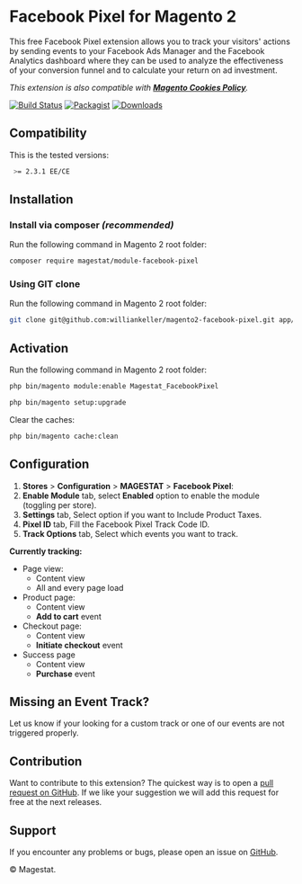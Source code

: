 # Facebook Pixel for Magento 2

This free Facebook Pixel extension allows you to track your visitors' actions by sending events to your Facebook Ads Manager and the Facebook Analytics dashboard where they can be used to analyze the effectiveness of your conversion funnel and to calculate your return on ad investment.

*This extension is also compatible with **[Magento Cookies Policy](https://docs.magento.com/m2/ce/user_guide/stores/compliance-cookie-restriction-mode.html)**.*

[![Build Status](https://travis-ci.org/williankeller/magento2-facebook-pixel.svg?branch=develop)](https://travis-ci.org/williankeller/magento2-facebook-pixel) [![Packagist](https://img.shields.io/packagist/v/magestat/module-facebook-pixel.svg)](https://packagist.org/packages/magestat/module-facebook-pixel) [![Downloads](https://img.shields.io/packagist/dt/magestat/module-facebook-pixel.svg)](https://packagist.org/packages/magestat/module-facebook-pixel)

## Compatibility
This is the tested versions:
```sh
 >= 2.3.1 EE/CE
```

## Installation

### Install via composer _(recommended)_

Run the following command in Magento 2 root folder:
```sh
composer require magestat/module-facebook-pixel
```

### Using GIT clone

Run the following command in Magento 2 root folder:
```sh
git clone git@github.com:williankeller/magento2-facebook-pixel.git app/code/Magestat/FacebookPixel
```

## Activation

Run the following command in Magento 2 root folder:
```sh
php bin/magento module:enable Magestat_FacebookPixel
```

```sh
php bin/magento setup:upgrade
```

Clear the caches:
```sh
php bin/magento cache:clean
```

## Configuration

1. **Stores** > **Configuration** > **MAGESTAT** > **Facebook Pixel**:
2. **Enable Module** tab, select **Enabled** option to enable the module (toggling per store).
3. **Settings** tab, Select option if you want to Include Product Taxes.
3. **Pixel ID** tab, Fill the Facebook Pixel Track Code ID.
4. **Track Options** tab, Select which events you want to track.

**Currently tracking:**
- Page view:
  - Content view
  - All and every page load
- Product page:
  - Content view
  - **Add to cart** event
- Checkout page:
  - Content view
  - **Initiate checkout** event
- Success page
  - Content view
  - **Purchase** event


## Missing an Event Track?

Let us know if your looking for a custom track or one of our events are not triggered properly.

## Contribution

Want to contribute to this extension? The quickest way is to open a [pull request on GitHub](https://help.github.com/articles/using-pull-requests).
If we like your suggestion we will add this request for free at the next releases.

## Support

If you encounter any problems or bugs, please open an issue on [GitHub](https://github.com/williankeller/magento2-facebook-pixel/issues).

© Magestat.
